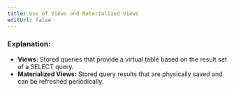 ```yaml
---
title: Use of Views and Materialized Views
editUrl: false
---
```


### **Explanation:**

* **Views:** Stored queries that provide a virtual table based on the result set of a SELECT query.
* **Materialized Views:** Stored query results that are physically saved and can be refreshed periodically.
